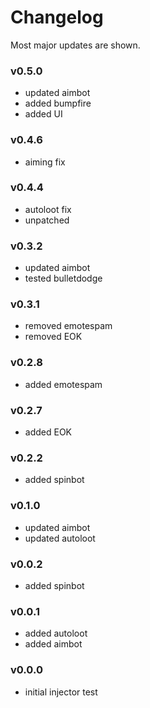 # Changelog
Most major updates are shown.
### v0.5.0
- updated aimbot
- added bumpfire
- added UI
### v0.4.6
- aiming fix
### v0.4.4
- autoloot fix
- unpatched
### v0.3.2
- updated aimbot
- tested bulletdodge
### v0.3.1
- removed emotespam
- removed EOK
### v0.2.8
- added emotespam
### v0.2.7
- added EOK
### v0.2.2
- added spinbot
### v0.1.0
- updated aimbot
- updated autoloot
### v0.0.2
- added spinbot
### v0.0.1
- added autoloot
- added aimbot
### v0.0.0
- initial injector test